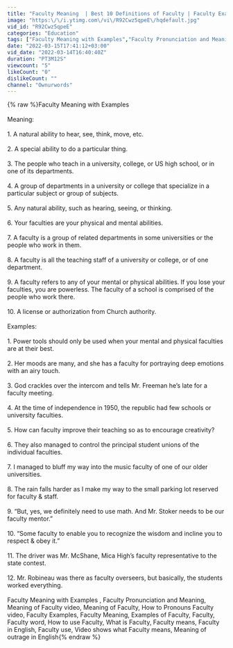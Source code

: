 ```yaml
---
title: "Faculty Meaning  | Best 10 Definitions of Faculty | Faculty Example Sentences"
image: "https:\/\/i.ytimg.com\/vi\/R92Cwz5qpeE\/hqdefault.jpg"
vid_id: "R92Cwz5qpeE"
categories: "Education"
tags: ["Faculty Meaning with Examples","Faculty Pronunciation and Meaning","Meaning of Faculty video"]
date: "2022-03-15T17:41:12+03:00"
vid_date: "2022-03-14T16:40:40Z"
duration: "PT3M12S"
viewcount: "5"
likeCount: "0"
dislikeCount: ""
channel: "Ownurwords"
---
```

{% raw %}Faculty Meaning with Examples<br /><br />Meaning:<br /><br />1. A natural ability to hear, see, think, move, etc.<br /><br />2. A special ability to do a particular thing.<br /><br />3. The people who teach in a university, college, or US high school, or in one of its departments.<br /><br />4. A group of departments in a university or college that specialize in a particular subject or group of subjects.<br /><br />5. Any natural ability, such as hearing, seeing, or thinking.<br /><br />6. Your faculties are your physical and mental abilities.<br /><br />7. A faculty is a group of related departments in some universities or the people who work in them.<br /><br />8. A faculty is all the teaching staff of a university or college, or of one department.<br /><br />9. A faculty refers to any of your mental or physical abilities. If you lose your faculties, you are powerless. The faculty of a school is comprised of the people who work there.<br /><br />10. A license or authorization from Church authority.<br /><br />Examples:<br /><br />1. Power tools should only be used when your mental and physical faculties are at their best.<br /><br />2. Her moods are many, and she has a faculty for portraying deep emotions with an airy touch.<br /><br />3. God crackles over the intercom and tells Mr. Freeman he’s late for a faculty meeting.<br /><br />4. At the time of independence in 1950, the republic had few schools or university faculties.<br /><br />5. How can faculty improve their teaching so as to encourage creativity?<br /><br />6. They also managed to control the principal student unions of the individual faculties.<br /><br />7. I managed to bluff my way into the music faculty of one of our older universities.<br /><br />8. The rain falls harder as I make my way to the small parking lot reserved for faculty &amp; staff.<br /><br />9. “But, yes, we definitely need to use math. And Mr. Stoker needs to be our faculty mentor.”<br /><br />10. “Some faculty to enable you to recognize the wisdom and incline you to respect &amp; obey it.”<br /><br />11. The driver was Mr. McShane, Mica High’s faculty representative to the state contest.<br /><br />12. Mr. Robineau was there as faculty overseers, but basically, the students worked everything.<br /><br />Faculty Meaning with Examples , Faculty Pronunciation and Meaning, Meaning of Faculty video, Meaning of Faculty, How to Pronouns Faculty video, Faculty Examples, Faculty Meaning, Examples of Faculty, Faculty, Faculty word, How to use Faculty, What is Faculty, Faculty means, Faculty in English, Faculty use, Video shows what Faculty means, Meaning of outrage in English{% endraw %}
